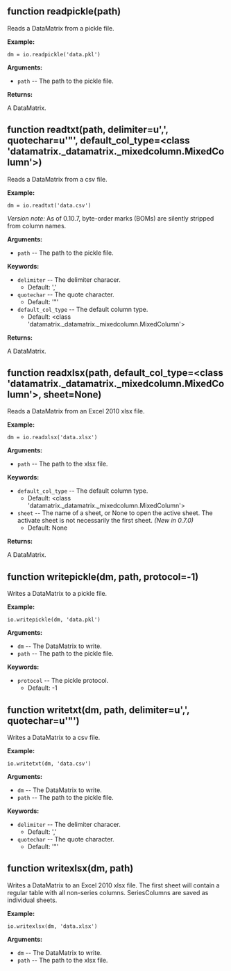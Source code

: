 <div class=" YAMLDoc" id="" markdown="1">

 

<div class="FunctionDoc YAMLDoc" id="readpickle" markdown="1">

## function __readpickle__\(path\)

Reads a DataMatrix from a pickle file.

__Example:__

~~~.python 
dm = io.readpickle('data.pkl')
~~~

__Arguments:__

- `path` -- The path to the pickle file.

__Returns:__

A DataMatrix.

</div>

<div class="FunctionDoc YAMLDoc" id="readtxt" markdown="1">

## function __readtxt__\(path, delimiter=u',', quotechar=u'"', default\_col\_type=<class 'datamatrix\.\_datamatrix\.\_mixedcolumn\.MixedColumn'>\)

Reads a DataMatrix from a csv file.

__Example:__

~~~ .python
dm = io.readtxt('data.csv')
~~~

*Version note:* As of 0.10.7, byte-order marks (BOMs) are silently
stripped from column names.

__Arguments:__

- `path` -- The path to the pickle file.

__Keywords:__

- `delimiter` -- The delimiter characer.
	- Default: ','
- `quotechar` -- The quote character.
	- Default: '"'
- `default_col_type` -- The default column type.
	- Default: <class 'datamatrix._datamatrix._mixedcolumn.MixedColumn'>

__Returns:__

A DataMatrix.

</div>

<div class="FunctionDoc YAMLDoc" id="readxlsx" markdown="1">

## function __readxlsx__\(path, default\_col\_type=<class 'datamatrix\.\_datamatrix\.\_mixedcolumn\.MixedColumn'>, sheet=None\)

Reads a DataMatrix from an Excel 2010 xlsx file.

__Example:__

~~~.python
dm = io.readxlsx('data.xlsx')
~~~

__Arguments:__

- `path` -- The path to the xlsx file.

__Keywords:__

- `default_col_type` -- The default column type.
	- Default: <class 'datamatrix._datamatrix._mixedcolumn.MixedColumn'>
- `sheet` -- The name of a sheet, or None to open the active sheet. The activate sheet is not necessarily the first sheet. *(New in 0.7.0)*
	- Default: None

__Returns:__

A DataMatrix.

</div>

<div class="FunctionDoc YAMLDoc" id="writepickle" markdown="1">

## function __writepickle__\(dm, path, protocol=-1\)

Writes a DataMatrix to a pickle file.

__Example:__

~~~ .python                             
io.writepickle(dm, 'data.pkl')
~~~

__Arguments:__

- `dm` -- The DataMatrix to write.
- `path` -- The path to the pickle file.

__Keywords:__

- `protocol` -- The pickle protocol.
	- Default: -1

</div>

<div class="FunctionDoc YAMLDoc" id="writetxt" markdown="1">

## function __writetxt__\(dm, path, delimiter=u',', quotechar=u'"'\)

Writes a DataMatrix to a csv file.

__Example:__

~~~ .python
io.writetxt(dm, 'data.csv')
~~~

__Arguments:__

- `dm` -- The DataMatrix to write.
- `path` -- The path to the pickle file.

__Keywords:__

- `delimiter` -- The delimiter characer.
	- Default: ','
- `quotechar` -- The quote character.
	- Default: '"'

</div>

<div class="FunctionDoc YAMLDoc" id="writexlsx" markdown="1">

## function __writexlsx__\(dm, path\)

Writes a DataMatrix to an Excel 2010 xlsx file. The first sheet will
contain a regular table with all non-series columns. SeriesColumns are
saved as individual sheets.

__Example:__

~~~ .python
io.writexlsx(dm, 'data.xlsx')
~~~

__Arguments:__

- `dm` -- The DataMatrix to write.
- `path` -- The path to the xlsx file.

</div>

</div>

